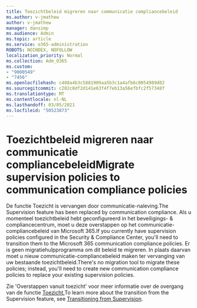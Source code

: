 ```yaml
---
title: Toezichtbeleid migreren naar communicatie compliancebeleid
ms.author: v-jmathew
author: v-jmathew
manager: dansimp
ms.audience: Admin
ms.topic: article
ms.service: o365-administration
ROBOTS: NOINDEX, NOFOLLOW
localization_priority: Normal
ms.collection: Adm_O365
ms.custom:
- "9000549"
- "7456"
ms.openlocfilehash: c488a4b3c5881909aa5b3c1a4afb6c0054989d02
ms.sourcegitcommit: c202c0df2d141e63f4f7eb13a56efbfc2f57348f
ms.translationtype: MT
ms.contentlocale: nl-NL
ms.lasthandoff: 03/05/2021
ms.locfileid: "50523873"
---
```

# <a name="migrate-supervision-policies-to-communication-compliance-policies"></a><span data-ttu-id="c43c3-102">Toezichtbeleid migreren naar communicatie compliancebeleid</span><span class="sxs-lookup"><span data-stu-id="c43c3-102">Migrate supervision policies to communication compliance policies</span></span>

<span data-ttu-id="c43c3-103">De functie Toezicht is vervangen door communicatie-naleving.</span><span class="sxs-lookup"><span data-stu-id="c43c3-103">The Supervision feature has been replaced by communication compliance.</span></span> <span data-ttu-id="c43c3-104">Als u momenteel toezichtbeleid hebt geconfigureerd in het beveiligings- & compliancecentrum, moet u deze overstappen op het communicatie-compliancebeleid van Microsoft 365.</span><span class="sxs-lookup"><span data-stu-id="c43c3-104">If you currently have supervision policies configured in the Security & Compliance Center, you'll need to transition them to the Microsoft 365 communication compliance policies.</span></span> <span data-ttu-id="c43c3-105">Er is geen migratiehulpprogramma om dit beleid te migreren. In plaats daarvan moet u nieuw communicatie-compliancebeleid maken ter vervanging van uw bestaande toezichtbeleid.</span><span class="sxs-lookup"><span data-stu-id="c43c3-105">There's no migration tool to migrate these policies; instead, you'll need to create new communication compliance policies to replace your existing supervision policies.</span></span>

<span data-ttu-id="c43c3-106">Zie 'Overstappen vanuit toezicht' voor meer informatie over de overgang van de functie [Toezicht.](https://go.microsoft.com/fwlink/?linkid=2128750)</span><span class="sxs-lookup"><span data-stu-id="c43c3-106">To learn more about the transition from the Supervision feature, see [Transitioning from Supervision](https://go.microsoft.com/fwlink/?linkid=2128750).</span></span>
